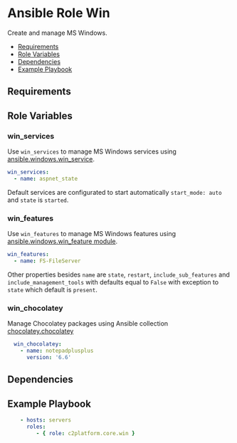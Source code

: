 # Ansible Role Win

Create and manage MS Windows. 

<!-- MarkdownTOC levels="2,3" autolink="true" -->

- [Requirements](#requirements)
- [Role Variables](#role-variables)
- [Dependencies](#dependencies)
- [Example Playbook](#example-playbook)

<!-- /MarkdownTOC -->

## Requirements

<!-- Any pre-requisites that may not be covered by Ansible itself or the role should be mentioned here. For instance, if the role uses the EC2 module, it may be a good idea to mention in this section that the boto package is required. -->

## Role Variables

<!--  A description of the settable variables for this role should go here, including any variables that are in defaults/main.yml, vars/main.yml, and any variables that can/should be set via parameters to the role. Any variables that are read from other roles and/or the global scope (ie. hostvars, group vars, etc.) should be mentioned here as well. -->

### win_services

Use `win_services` to manage MS Windows services using [ansible.windows.win_service](https://docs.ansible.com/ansible/latest/collections/ansible/windows/win_service_module.html).

```yaml
win_services:
  - name: aspnet_state
```

Default services are configurated to start automatically `start_mode: auto` and `state` is `started`.

### win_features

Use `win_features` to manage MS Windows features using [ansible.windows.win_feature module](https://docs.ansible.com/ansible/latest/collections/ansible/windows/win_feature_module.html).

```yaml
win_features:
  - name: FS-FileServer

```

Other properties besides `name` are `state`, `restart`, `include_sub_features` and `include_management_tools` with defaults equal to `False` with exception to `state` which default is `present`. 

### win_chocolatey

Manage Chocolatey packages using Ansible collection [chocolatey.chocolatey](https://galaxy.ansible.com/chocolatey/chocolatey)

```yaml
  win_chocolatey:
    - name: notepadplusplus
      version: '6.6'
```

## Dependencies

<!--   A list of other roles hosted on Galaxy should go here, plus any details in regards to parameters that may need to be set for other roles, or variables that are used from other roles. -->

## Example Playbook

<!--   Including an example of how to use your role (for instance, with variables passed in as parameters) is always nice for users too: -->

```yaml
    - hosts: servers
      roles:
         - { role: c2platform.core.win }
```